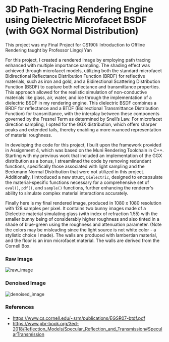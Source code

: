 # 3D Path-Tracing Rendering Engine using Dielectric Microfacet BSDF (with GGX Normal Distribution)

This project was my Final Project for CS190I: Introduction to Offline Rendering taught by Professor Lingqi Yan

For this project, I created a rendered image by employing path tracing enhanced with multiple importance sampling. The shading effect was achieved through microfacet models, utilizing both the standard microfacet Bidirectional Reflectance Distribution Function (BRDF) for reflective materials, such as iron and gold, and a Bidirectional Scattering Distribution Function (BSDF) to capture both reflectance and transmittance properties. This approach allowed for the realistic simulation of non-conductive materials like glass, air, water, and ice through the implementation of a dielectric BSDF in my rendering engine. This dielectric BSDF combines a BRDF for reflectance and a BTDF (Bidirectional Transmittance Distribution Function) for transmittance, with the interplay between these components governed by the Fresnel Term as determined by Snell’s Law. For microfacet direction sampling, I opted for the GGX distribution, which offers sharper peaks and extended tails, thereby enabling a more nuanced representation of material roughness.

In developing the code for this project, I built upon the framework provided in Assignment 4, which was based on the Muni Rendering Toolchain in C++. Starting with my previous work that included an implementation of the GGX distribution as a bonus, I streamlined the code by removing redundant functions, specifically those associated with light sampling and the Beckmann Normal Distribution that were not utilized in this project. Additionally, I introduced a new struct, $\texttt{Dielectric}$, designed to encapsulate the material-specific functions necessary for a comprehensive set of $\texttt{eval()}$, $\texttt{pdf()}$, and $\texttt{sample()}$ functions, further enhancing the renderer's ability to simulate complex material interactions accurately.

Finally here is my final rendered image, produced in 1080 x 1080 resolution with 128 samples per pixel. It contains two bunny images made of a Dielectric material simulating glass (with index of refraction 1.55) with the smaller bunny being of considerably higher roughness and also tinted in a shade of blue-green using the roughness and attenuation parameter. (Note the colors may be misleading since the light source is not white color - a stylistic choice I made). The walls are produced with lambertian material, and the floor is an iron microfacet material. The walls are derived from the Cornell Box.

### Raw Image

![raw_image](https://github.com/mageswarankk/offline-rendering-engine/assets/73411210/5e9424a9-1677-4a9b-9328-36381dccc865)

### Denoised Image

![denoised_image](https://github.com/mageswarankk/offline-rendering-engine/assets/73411210/e085abaf-6f8c-459c-86c0-363db04ed4b7)

### References

- https://www.cs.cornell.edu/~srm/publications/EGSR07-btdf.pdf
- https://www.pbr-book.org/3ed-2018/Reflection_Models/Specular_Reflection_and_Transmission#SpecularTransmission
